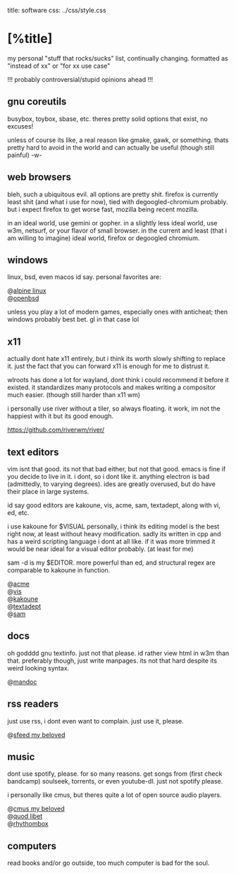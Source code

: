 title: software
css:   ../css/style.css

[%title]
========

my personal "stuff that rocks/sucks" list, continually changing.
formatted as "instead of xx" or "for xx use case"

!!! probably controversial/stupid opinions ahead !!!

## gnu coreutils

busybox, toybox, sbase, etc.
theres pretty solid options that exist, no excuses!

unless of course its like, a real reason like gmake, gawk, or something.
thats pretty hard to avoid in the world and can actually be useful
(though still painful) -w-

## web browsers

bleh, such a ubiquitous evil.
all options are pretty shit.
firefox is currently least shit (and what i use for now),
tied with degoogled-chromium probably.
but i expect firefox to get worse fast, mozilla being recent mozilla.

in an ideal world, use gemini or gopher.
in a slightly less ideal world,
use w3m, netsurf, or your flavor of small browser.
in the current and least (that i am willing to imagine) ideal world,
firefox or degoogled chromium.

## windows

linux, bsd, even macos id say. personal favorites are:

@[alpine linux](https://www.alpinelinux.org/)  
@[openbsd](https://www.openbsd.org/)  

unless you play a lot of modern games, especially ones with anticheat;
then windows probably best bet.
gl in that case lol

## x11

actually dont hate x11 entirely, 
but i think its worth slowly shifting to replace it.
just the fact that you can forward x11 is enough for me to distrust it.

wlroots has done a lot for wayland,
dont think i could recommend it before it existed.
it standardizes many protocols and makes writing a compositor much easier.
(though still harder than x11 wm)

i personally use river without a tiler, so always floating.
it work, im not the happiest with it but its good enough.

<https://github.com/riverwm/river/>


## text editors

vim isnt that good. its not that bad either, but not that good.
emacs is fine if you decide to live in it. i dont, so i dont like it.
anything electron is bad (admittedly, to varying degrees).
ides are greatly overused, but do have their place in large systems.

id say good editors are kakoune, vis, acme, sam, textadept,
along with vi, ed, etc.

i use kakoune for $VISUAL personally,
i think its editing model is the best right now,
at least without heavy modification.
sadly its written in cpp and has a weird scripting language i dont at all like.
if it was more trimmed it would be near ideal for a visual editor probably.
(at least for me)

sam -d is my $EDITOR. more powerful than ed,
and structural regex are comparable to kakoune in function.

@[acme](https://acme.cat-v.org/)  
@[vis](https://github.com/martanne/vis)  
@[kakoune](https://github.com/mawww/kakoune/)  
@[textadept](https://orbitalquark.github.io/textadept/)  
@[sam ](https://sam.cat-v.org/)  

## docs

oh godddd gnu textinfo. just not that please.
id rather view html in w3m than that.
preferably though, just write manpages.
its not that hard despite its weird looking syntax.

@[mandoc](https://mandoc.bsd.lv/)  

## rss readers

just use rss, i dont even want to complain. just use it, please.

@[sfeed my beloved](https://codemadness.org/git/sfeed/log.html)  

## music

dont use spotify, please. for so many reasons.
get songs from (first check bandcamp) soulseek, torrents, or even youtube-dl.
just not spotify please.

i personally like cmus, but theres quite a lot of open source audio players.

@[cmus my beloved](https://github.com/cmus/cmus)  
@[quod libet](https://github.com/quodlibet/quodlibet)  
@[rhythombox](https://wiki.gnome.org/Apps/Rhythmbox)  

## computers

read books and/or go outside, too much computer is bad for the soul.
